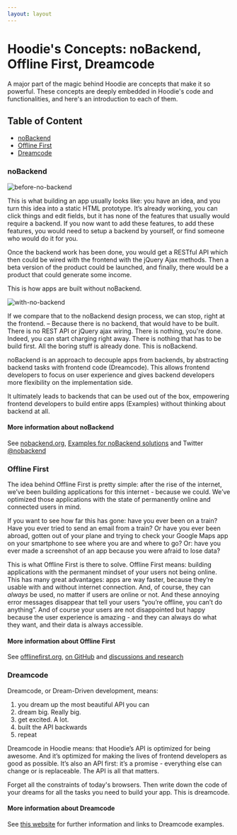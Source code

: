 ```yaml
---
layout: layout
---
```


# Hoodie's Concepts: noBackend, Offline First, Dreamcode

A major part of the magic behind Hoodie are concepts that make it so powerful. These concepts are deeply embedded in Hoodie's code and functionalities, and here's an introduction to each of them.

## Table of Content
- <a href="#noBackend">noBackend</a>
- <a href="#Offline-First">Offline First</a>
- <a href="#Dreamcode">Dreamcode</a>

### noBackend
<p><img src="http://blog.hood.ie/wp-content/uploads/2014/07/Screen-Shot-2014-07-16-at-10.23.41.png" alt="before-no-backend"></p>
This is what building an app usually looks like: you have an idea, and you turn this idea into a static HTML prototype. It’s already working, you can click things and edit fields, but it has none of the features that usually would require a backend. If you now want to add these features, to add these features, you would need to setup a backend by yourself, or find someone who would do it for you.

Once the backend work has been done, you would get a RESTful API which then could be wired with the frontend with the jQuery Ajax methods. Then a beta version of the product could be launched, and finally, there would be a product that could generate some income.

This is how apps are built without noBackend.

<p><img src="http://blog.hood.ie/wp-content/uploads/2014/07/Screen-Shot-2014-07-16-at-11.05.07.png" alt="with-no-backend"></p>
If we compare that to the noBackend design process, we can stop, right at the frontend. – Because there is no backend, that would have to be built. There is no REST API or jQuery ajax wiring. There is nothing, you're done. Indeed, you can start charging right away. There is nothing that has to be build first. All the boring stuff is already done. This is noBackend. 

noBackend is an approach to decouple apps from backends, by abstracting backend tasks with frontend code (Dreamcode). This allows frontend developers to focus on user experience and gives backend developers more flexibility on the implementation side. 

It ultimately leads to backends that can be used out of the box, empowering frontend developers to build entire apps (Examples) without thinking about backend at all. 

#### More information about noBackend
See [nobackend.org](http://nobackend.org/), [Examples for noBackend solutions](http://nobackend.org/solutions.html) and Twitter [@nobackend](http://twitter.com/noBackend)

### Offline First
The idea behind Offline First is pretty simple: after the rise of the internet, we’ve been building applications for this internet  - because we could. We’ve optimized those applications with the state of permanently online and connected users in mind. 

If you want to see how far this has gone: have you ever been on a train? Have you ever tried to send an email from a train? Or have you ever been abroad, gotten out of your plane and trying to check your Google Maps app on your smartphone to see where you are and where to go? Or: have you ever made a screenshot of an app because you were afraid to lose data? 

This is what Offline First is there to solve. Offline First means: building applications with the permanent mindset of your users not being online. This has many great advantages: apps are way faster, because they’re usable with and without internet connection. And, of course, they can *always* be used, no matter if users are online or not. And these annoying error messages disappear that tell your users “you’re offline, you can’t do anything”. And of course your users are not disappointed but happy because the user experience is amazing - and they can always do what they want, and their data is always accessible.

#### More information about Offline First
See [offlinefirst.org](http://offlinefirst.org/), [on GitHub](https://github.com/offlinefirst/) and [discussions and research](https://github.com/offlinefirst/research)

### Dreamcode
Dreamcode, or Dream-Driven development, means: 
1.  you dream up the most beautiful API you can
2.  dream big. Really big.
3.  get excited. A lot.
4.  built the API backwards
5.  repeat

Dreamcode in Hoodie means: that Hoodie’s API is optimized for being awesome. And it’s optimized for making the lives of frontend developers as good as possible. It’s also an API first: it’s a promise - everything else can change or is replaceable. The API is all that matters.

Forget all the constraints of today's browsers. Then write down the code of your dreams for all the tasks you need to build your app. This is dreamcode. 

#### More information about Dreamcode
See [this website](http://nobackend.org/dreamcode.html) for further information and links to Dreamcode examples.
